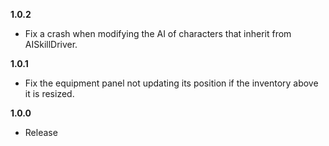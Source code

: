 **1.0.2**

* Fix a crash when modifying the AI of characters that inherit from AISkillDriver.

**1.0.1**

* Fix the equipment panel not updating its position if the inventory above it is resized.

**1.0.0**

* Release
